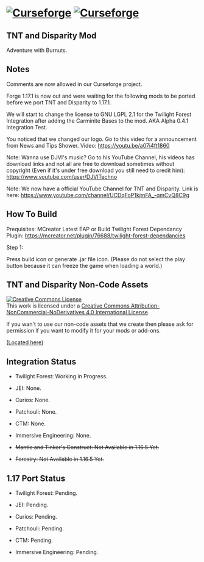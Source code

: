 [![Curseforge](http://cf.way2muchnoise.eu/full_tnt-and-disparity_downloads.svg)](https://www.curseforge.com/minecraft/mc-mods/tnt-and-disparity) [![Curseforge](http://cf.way2muchnoise.eu/versions/For%20MC_tnt-and-disparity_all.svg)](https://www.curseforge.com/minecraft/mc-mods/tnt-and-disparity)
==============
## TNT and Disparity Mod

Adventure with Burnuts.

## Notes

Comments are now allowed in our Curseforge project.

Forge 1.17.1 is now out and were waiting for the following mods to be ported before we port TNT and Disparity to 1.17.1.

We will start to change the license to GNU LGPL 2.1 for the Twilight Forest Integration after adding the Carminite Bases to the mod. AKA Alpha 0.4.1 Integration Test.

You noticed that we changed our logo. Go to this video for a announcement from News and Tips Shower. Video: https://youtu.be/a07i4ft1860

Note: Wanna use DJVI's music? Go to his YouTube Channel, his videos has download links and not all are free to download sometimes without copyright (Even if it's under free download you still need to credit him): https://www.youtube.com/user/DJVITechno

Note: We now have a official YouTube Channel for TNT and Disparity. Link is here: https://www.youtube.com/channel/UCDqFoP1kjmFA_-qmCvQ8C9g

## How To Build

Prequisites:
MCreator Latest EAP or Build
Twilight Forest Dependancy Plugin: https://mcreator.net/plugin/76688/twilight-forest-dependancies

Step 1:

Press build icon or generate .jar file icon. (Please do not select the play button because it can freeze the game when loading a world.)

## TNT and Disparity Non-Code Assets
<a rel="license" href="http://creativecommons.org/licenses/by-nc-nd/4.0/"><img alt="Creative Commons License" style="border-width:0" src="https://i.creativecommons.org/l/by-nc-nd/4.0/88x31.png" /></a><br />This work is licensed under a <a rel="license" href="http://creativecommons.org/licenses/by-nc-nd/4.0/">Creative Commons Attribution-NonCommercial-NoDerivatives 4.0 International License</a>.

If you wan't to use our non-code assets that we create then please ask for permission if you want to modify it for your mods or add-ons.

[(Located here)](src/main/resources/assets)

## Integration Status

- Twilight Forest: Working in Progress.

- JEI: None.

- Curios: None.

- Patchouli: None.

- CTM: None.

- Immersive Engineering: None.

- ~~Mantle and Tinker's Construct: Not Available in 1.16.5 Yet.~~

- ~~Forestry: Not Available in 1.16.5 Yet.~~

## 1.17 Port Status

- Twilight Forest: Pending.

- JEI: Pending.

- Curios: Pending.

- Patchouli: Pending.

- CTM: Pending.

- Immersive Engineering: Pending.
